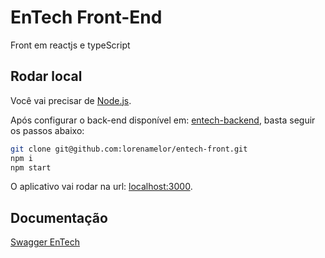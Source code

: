 # EnTech Front-End

Front em reactjs e typeScript

## Rodar local 

Você vai precisar de [Node.js](http://nodejs.org/).

Após configurar o back-end disponível em: [entech-backend](https://github.com/LucasASantos/DTI.EnTech), basta seguir os passos abaixo: 
```sh
git clone git@github.com:lorenamelor/entech-front.git
npm i
npm start
```

O aplicativo vai rodar na url: [localhost:3000](http://localhost:3000/).



## Documentação

[Swagger EnTech](https://app.swaggerhub.com/apis-docs/LucasASantos/EnTech/1.0.0)
